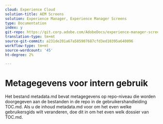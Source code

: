 ```yaml
---
cloud: Experience Cloud
solution-title: AEM Screens
solution: Experience Manager, Experience Manager Screens
type: Documentation
index: y
git-repo: https://git.corp.adobe.com/AdobeDocs/experience-manager-screens.nl-NL
translation-type: tm+mt
source-git-commit: a231de201a67a585907687cfd3ed10395a640096
workflow-type: tm+mt
source-wordcount: '45'
ht-degree: 2%

---
```



# Metagegevens voor intern gebruik

Het bestand metadata.md bevat metagegevens op repo-niveau die worden doorgegeven aan de bestanden in de repo in de gebruikershandleiding TOC.md. Als u de inhoud metadata.md voor om het even welke gebruikersgids wilt veranderen, doe dit in om het even welk dossier van TOC.md.
